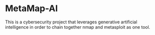 # MetaMap-AI
This is a cybersecurity project that leverages generative artificial intelligence in order to chain together nmap and metasploit as one tool.
